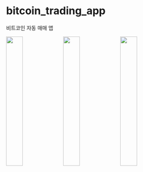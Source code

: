 # bitcoin_trading_app

비트코인 자동 매매 앱

<img src="https://user-images.githubusercontent.com/49382751/190339313-901486d7-a41b-4802-b8f7-6794253f0c3e.png" width="30%" height="30%">
<img src="https://user-images.githubusercontent.com/49382751/190339320-1a041666-10db-4978-803b-20ec35e38084.png" width="30%" height="30%">
<img src="https://user-images.githubusercontent.com/49382751/190339322-ccf5b1a9-f7ba-4372-8267-543760e8dd6a.png" width="30%" height="30%">
